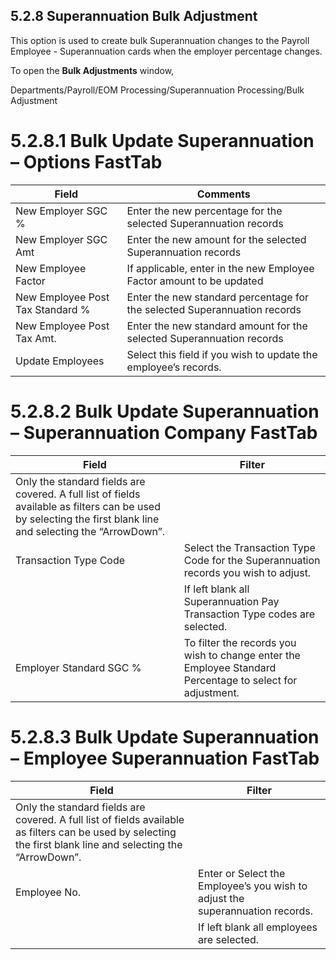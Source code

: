 ## 5.2.8 Superannuation Bulk Adjustment
This option is used to create bulk Superannuation changes to the Payroll Employee - Superannuation cards when the employer percentage changes.

To open the **Bulk Adjustments** window,

Departments/Payroll/EOM Processing/Superannuation Processing/Bulk Adjustment
 

# 5.2.8.1	Bulk Update Superannuation – Options FastTab

|Field|	Comments|
|---|---|
|New Employer SGC %|	Enter the new percentage for the selected Superannuation records|
|New Employer SGC Amt|	Enter the new amount for the selected Superannuation records|
|New Employee Factor|	If applicable, enter in the new Employee Factor amount to be updated|
|New Employee Post Tax Standard %|	Enter the new standard percentage for the selected Superannuation records|
|New Employee Post Tax Amt.|	Enter the new standard amount for the selected Superannuation records|
|Update Employees|	Select this field if you wish to update the employee’s records.|  
 

# 5.2.8.2	Bulk Update Superannuation – Superannuation Company FastTab

|Field|	Filter|
|---|---|
|Only the standard fields are covered.  A full list of fields available as filters can be used by selecting the first blank line and selecting the “ArrowDown”.|
|Transaction Type Code|	Select the Transaction Type Code for the Superannuation records you wish to adjust.|
||If left blank all Superannuation Pay Transaction Type codes are selected.|
|Employer Standard SGC %	|To filter the records you wish to change enter the Employee Standard Percentage to select for adjustment. |

 

# 5.2.8.3	Bulk Update Superannuation – Employee Superannuation FastTab

|Field	|Filter|
|---|---|
|Only the standard fields are covered.  A full list of fields available as filters can be used by selecting the first blank line and selecting the “ArrowDown”.|
|Employee No.| 	Enter or Select the Employee’s you wish to adjust the superannuation records.|
||If left blank all employees are selected.|

